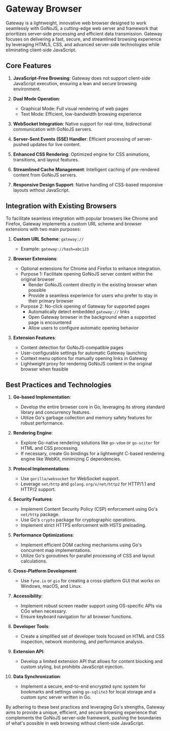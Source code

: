 # Gateway Browser

Gateway is a lightweight, innovative web browser designed to work seamlessly with GoNoJS, a cutting-edge web server and framework that prioritizes server-side processing and efficient data transmission. Gateway focuses on delivering a fast, secure, and streamlined browsing experience by leveraging HTML5, CSS, and advanced server-side technologies while eliminating client-side JavaScript.

## Core Features

1. **JavaScript-Free Browsing**: Gateway does not support client-side JavaScript execution, ensuring a lean and secure browsing environment.

2. **Dual Mode Operation**: 
   - Graphical Mode: Full visual rendering of web pages
   - Text Mode: Efficient, low-bandwidth browsing experience

3. **WebSocket Integration**: Native support for real-time, bidirectional communication with GoNoJS servers.

4. **Server-Sent Events (SSE) Handler**: Efficient processing of server-pushed updates for live content.

5. **Enhanced CSS Rendering**: Optimized engine for CSS animations, transitions, and layout features.

6. **Streamlined Cache Management**: Intelligent caching of pre-rendered content from GoNoJS servers.

7. **Responsive Design Support**: Native handling of CSS-based responsive layouts without JavaScript.

## Integration with Existing Browsers

To facilitate seamless integration with popular browsers like Chrome and Firefox, Gateway implements a custom URL scheme and browser extensions with two main purposes:

1. **Custom URL Scheme**: `gateway://`
   - Example: `gateway://hash=abc123`

2. **Browser Extensions**:
   - Optional extensions for Chrome and Firefox to enhance integration.
   - Purpose 1: Facilitate opening GoNoJS server content within the original browser
     - Render GoNoJS content directly in the existing browser when possible
     - Provide a seamless experience for users who prefer to stay in their primary browser
   - Purpose 2: No-click opening of Gateway for supported pages
     - Automatically detect embedded `gateway://` links
     - Open Gateway browser in the background when a supported page is encountered
     - Allow users to configure automatic opening behavior

3. **Extension Features**:
   - Content detection for GoNoJS-compatible pages
   - User-configurable settings for automatic Gateway launching
   - Context menu options for manually opening links in Gateway
   - Lightweight proxy for rendering GoNoJS content in the original browser when feasible

## Best Practices and Technologies

1. **Go-based Implementation**: 
   - Develop the entire browser core in Go, leveraging its strong standard library and concurrency features.
   - Utilize Go's garbage collection and memory safety features for robust performance.

2. **Rendering Engine**: 
   - Explore Go-native rendering solutions like `go-vdom` or `go-sciter` for HTML and CSS processing.
   - If necessary, create Go bindings for a lightweight C-based rendering engine like WebKit, minimizing C dependencies.

3. **Protocol Implementations**:
   - Use `gorilla/websocket` for WebSocket support.
   - Leverage `net/http` and `golang.org/x/net/http2` for HTTP/1.1 and HTTP/2 support.

4. **Security Features**:
   - Implement Content Security Policy (CSP) enforcement using Go's `net/http` package.
   - Use Go's `crypto` package for cryptographic operations.
   - Implement strict HTTPS enforcement with HSTS preloading.

5. **Performance Optimizations**:
   - Implement efficient DOM caching mechanisms using Go's concurrent map implementations.
   - Utilize Go's goroutines for parallel processing of CSS and layout calculations.

6. **Cross-Platform Development**:
   - Use `fyne.io` or `gio` for creating a cross-platform GUI that works on Windows, macOS, and Linux.

7. **Accessibility**:
   - Implement robust screen reader support using OS-specific APIs via CGo when necessary.
   - Ensure keyboard navigation for all browser functions.

8. **Developer Tools**:
   - Create a simplified set of developer tools focused on HTML and CSS inspection, network monitoring, and performance analysis.

9. **Extension API**:
   - Develop a limited extension API that allows for content blocking and custom styling, but prohibits JavaScript injection.

10. **Data Synchronization**:
    - Implement a secure, end-to-end encrypted sync system for bookmarks and settings using `go-sqlite3` for local storage and a custom sync server written in Go.

By adhering to these best practices and leveraging Go's strengths, Gateway aims to provide a unique, efficient, and secure browsing experience that complements the GoNoJS server-side framework, pushing the boundaries of what's possible in web browsing without client-side JavaScript.
